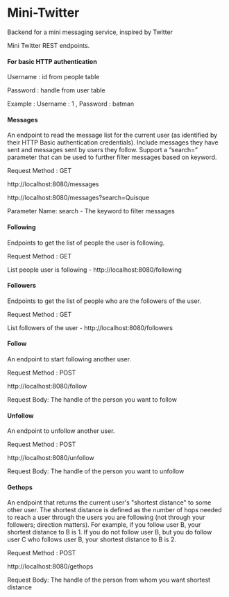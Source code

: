 # Mini-Twitter
Backend for a mini messaging service, inspired by Twitter

Mini Twitter REST endpoints.

#### For basic HTTP authentication
Username :  id from people table

Password :  handle from user table 

Example : Username :  1  , Password : batman

#### Messages
An endpoint to read the message list for the current user (as identified by their HTTP Basic authentication credentials). Include messages they have sent and messages sent by users they follow. Support a “search=” parameter that can be used to further filter messages based on keyword.

Request Method : GET 

http://localhost:8080/messages

http://localhost:8080/messages?search=Quisque

Parameter Name: search - The keyword to filter messages

#### Following
Endpoints to get the list of people the user is following.

Request Method : GET

List people user is following -  http://localhost:8080/following

#### Followers
Endpoints to get the list of people who are the followers of the user.

Request Method : GET

List followers of the user  -  http://localhost:8080/followers

#### Follow
An endpoint to start following another user.

Request Method : POST

http://localhost:8080/follow

Request Body:  The handle of the person you want to follow

#### Unfollow
An endpoint to unfollow another user.

Request Method : POST

http://localhost:8080/unfollow

Request Body: The handle of the person you want to unfollow

#### Gethops
An endpoint that returns the current user's "shortest distance" to some other user. The shortest distance is defined as the number of hops needed to reach a user through the users you are following (not through your followers; direction matters). For example, if you follow user B, your shortest distance to B is 1. If you do not follow user B, but you do follow user C who follows user B, your shortest distance to B is 2.

Request Method : POST

http://localhost:8080/gethops

Request Body: The handle of the person from whom you want shortest distance


